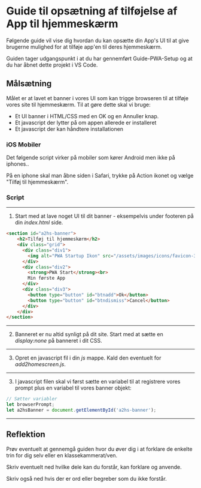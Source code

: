 # Guide til opsætning af tilføjelse af App til hjemmeskærm

Følgende guide vil vise dig hvordan du kan opsætte din App's UI til at give brugerne mulighed for at tilføje app'en til deres hjemmeskærm.

Guiden tager udgangspunkt i at du har gennemført Guide-PWA-Setup og at du har åbnet dette projekt i VS Code.

## Målsætning

Målet er at lavet et banner i vores UI som kan trigge browseren til at tilføje vores site til hjemmeskærm. Til at gøre dette skal vi bruge:
* Et UI banner i HTML/CSS med en OK og en Annuller knap.
* Et javascript der lytter på om appen allerede er installeret
* Et javascript der kan håndtere installationen

### iOS Mobiler
Det følgende script virker på mobiler som kører Android men ikke på iphones.. 

På en iphone skal man åbne siden i Safari, trykke på Action ikonet og vælge "Tilføj til hjemmeskærm".

### Script
___
1. Start med at lave noget UI til dit banner - eksempelvis under footeren  på din *index.html* side. 
```html
<section id="a2hs-banner">
    <h2>Tilføj til hjemmeskærm</h2>
    <div class="grid">
      <div class="div1">
        <img alt="PWA Startup Ikon" src="/assets/images/icons/favicon-32x32.png" />
      </div>
      <div class="div2">
        <strong>PWA Start</strong><br>
        Min første App
      </div>
      <div class="div3">
        <button type="button" id="btnadd">Ok</button>
        <button type="button" id="btndismiss">Cancel</button>
      </div>
    </div>
</section>
```
___
2. Banneret er nu altid synligt på dit site. Start med at sætte en *display:none* på banneret i dit CSS.
___
3. Opret en javascript fil i din *js* mappe. Kald den eventuelt for *add2homescreen.js*.
___
3. I javascript filen skal vi først sætte en variabel til at registrere vores prompt plus en variabel til vores banner objekt:
```javascript
// Sætter variabler
let browserPrompt;
let a2hsBanner = document.getElementById('a2hs-banner');
```
___

## Reflektion
Prøv eventuelt at gennemgå guiden hvor du  øver dig i at forklare de enkelte trin for dig selv eller en klassekammerat/ven. 

Skriv eventuelt ned hvilke dele kan du forstår, kan forklare og anvende. 

Skriv også ned hvis der er ord eller begreber som du ikke forstår.